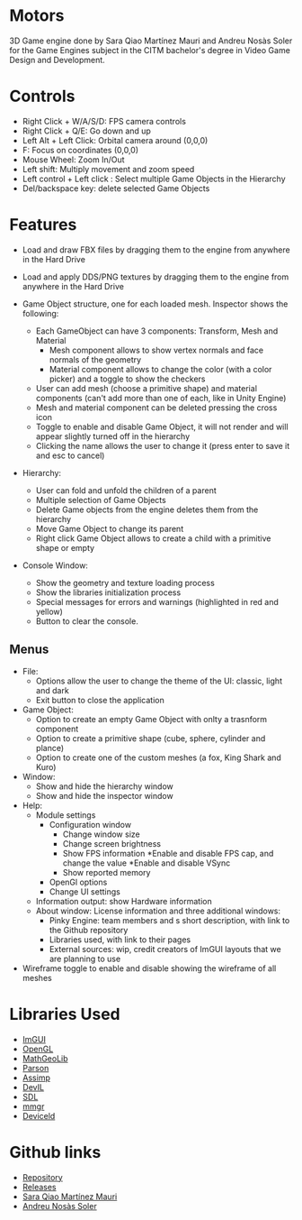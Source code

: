 # Motors

3D Game engine done by Sara Qiao Martínez Mauri and Andreu Nosàs Soler for the Game Engines subject in the CITM bachelor's degree in Video Game Design and Development.

# Controls

* Right Click + W/A/S/D: FPS camera controls
* Right Click + Q/E: Go down and up
* Left Alt + Left Click: Orbital camera around (0,0,0)
* F: Focus on coordinates (0,0,0)
* Mouse Wheel: Zoom In/Out
* Left shift: Multiply movement and zoom speed
* Left control + Left click : Select multiple Game Objects in the Hierarchy
* Del/backspace key: delete selected Game Objects

# Features

* Load and draw FBX files by dragging them to the engine from anywhere in the Hard Drive
* Load and apply DDS/PNG textures by dragging them to the engine from anywhere in the Hard Drive
* Game Object structure, one for each loaded mesh. Inspector shows the following:
	* Each GameObject can have 3 components: Transform, Mesh and Material
		* Mesh component allows to show vertex normals and face normals of the geometry
		* Material component allows to change the color (with a color picker) and a toggle to show the checkers
	* User can add mesh (choose a primitive shape) and material components (can't add more than one of each, like in Unity Engine)
	* Mesh and material component can be deleted pressing the cross icon
	* Toggle to enable and disable Game Object, it will not render and will appear slightly turned off in the hierarchy
	* Clicking the name allows the user to change it (press enter to save it and esc to cancel)
* Hierarchy:
	* User can fold and unfold the children of a parent
	* Multiple selection of Game Objects
	* Delete Game objects from the engine deletes them from the hierarchy
	* Move Game Object to change its parent
	* Right click Game Object allows to create a child with a primitive shape or empty

* Console Window:
	* Show the geometry and texture loading process
	* Show the libraries initialization process
	* Special messages for errors and warnings (highlighted in red and yellow)
	* Button to clear the console.
## Menus

* File:
	* Options allow the user to change the theme of the UI: classic, light and dark
	* Exit button to close the application
* Game Object:
	* Option to create an empty Game Object with onlty a trasnform component
	* Option to create a primitive shape (cube, sphere, cylinder and plance)
	* Option to create one of the custom meshes (a fox, King Shark and Kuro)
* Window:
	* Show and hide the hierarchy window
	* Show and hide the inspector window
* Help:
	* Module settings
		* Configuration window
			* Change window size
			* Change screen brightness
			* Show FPS information
				*Enable and disable FPS cap, and change the value
				*Enable and disable VSync
			* Show reported memory
		* OpenGl options
		* Change UI settings
	* Information output: show Hardware information
	* About window: License information and three additional windows:
		* Pinky Engine: team members and s short description, with link to the Github repository
		* Libraries used, with link to their pages
		* External sources: wip, credit creators of ImGUI layouts that we are planning to use 
* Wireframe toggle to enable and disable showing the wireframe of all meshes

# Libraries Used

* [ImGUI](https://github.com/ocornut/imgui)
* [OpenGL](https://glew.sourceforge.net/)
* [MathGeoLib](https://github.com/juj/MathGeoLib)
* [Parson](https://github.com/kgabis/parson)
* [Assimp](https://www.assimp.org/)
* [DevIL](https://openil.sourceforge.net/)
* [SDL](https://www.libsdl.org/index.php)
* [mmgr](https://www.flipcode.com/archives/Presenting_A_Memory_Manager.shtml)
* [Deviceld](https://github.com/GameTechDev/gpudetect)

# Github links

* [Repository](https://github.com/lSara-MM/Pinky_Engine)
* [Releases](https://github.com/lSara-MM/Pinky_Engine/releases)
* [Sara Qiao Martínez Mauri](https://github.com/lSara-MM)
* [Andreu Nosàs Soler](https://github.com/AndyCubico)